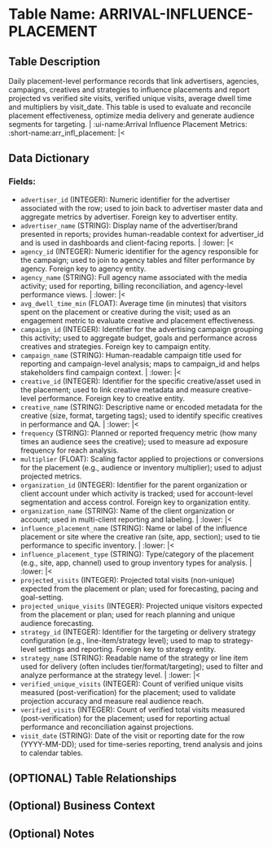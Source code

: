 # Table Name: ARRIVAL-INFLUENCE-PLACEMENT

## Table Description
Daily placement-level performance records that link advertisers, agencies, campaigns, creatives and strategies to influence placements and report projected vs verified site visits, verified unique visits, average dwell time and multipliers by visit_date. This table is used to evaluate and reconcile placement effectiveness, optimize media delivery and generate audience segments for targeting. | :ui-name:Arrival Influence Placement Metrics: :short-name:arr_infl_placement: |<

## Data Dictionary

### Fields:

- `advertiser_id` (INTEGER): Numeric identifier for the advertiser associated with the row; used to join back to advertiser master data and aggregate metrics by advertiser. Foreign key to advertiser entity.
- `advertiser_name` (STRING): Display name of the advertiser/brand presented in reports; provides human-readable context for advertiser_id and is used in dashboards and client-facing reports. | :lower: |<
- `agency_id` (INTEGER): Numeric identifier for the agency responsible for the campaign; used to join to agency tables and filter performance by agency. Foreign key to agency entity.
- `agency_name` (STRING): Full agency name associated with the media activity; used for reporting, billing reconciliation, and agency-level performance views. | :lower: |<
- `avg_dwell_time_min` (FLOAT): Average time (in minutes) that visitors spent on the placement or creative during the visit; used as an engagement metric to evaluate creative and placement effectiveness.
- `campaign_id` (INTEGER): Identifier for the advertising campaign grouping this activity; used to aggregate budget, goals and performance across creatives and strategies. Foreign key to campaign entity.
- `campaign_name` (STRING): Human-readable campaign title used for reporting and campaign-level analysis; maps to campaign_id and helps stakeholders find campaign context. | :lower: |<
- `creative_id` (INTEGER): Identifier for the specific creative/asset used in the placement; used to link creative metadata and measure creative-level performance. Foreign key to creative entity.
- `creative_name` (STRING): Descriptive name or encoded metadata for the creative (size, format, targeting tags); used to identify specific creatives in performance and QA. | :lower: |<
- `frequency` (STRING): Planned or reported frequency metric (how many times an audience sees the creative); used to measure ad exposure frequency for reach analysis.
- `multiplier` (FLOAT): Scaling factor applied to projections or conversions for the placement (e.g., audience or inventory multiplier); used to adjust projected metrics.
- `organization_id` (INTEGER): Identifier for the parent organization or client account under which activity is tracked; used for account-level segmentation and access control. Foreign key to organization entity.
- `organization_name` (STRING): Name of the client organization or account; used in multi-client reporting and labeling. | :lower: |<
- `influence_placement_name` (STRING): Name or label of the influence placement or site where the creative ran (site, app, section); used to tie performance to specific inventory. | :lower: |<
- `influence_placement_type` (STRING): Type/category of the placement (e.g., site, app, channel) used to group inventory types for analysis. | :lower: |<
- `projected_visits` (INTEGER): Projected total visits (non-unique) expected from the placement or plan; used for forecasting, pacing and goal-setting.
- `projected_unique_visits` (INTEGER): Projected unique visitors expected from the placement or plan; used for reach planning and unique audience forecasting.
- `strategy_id` (INTEGER): Identifier for the targeting or delivery strategy configuration (e.g., line-item/strategy level); used to map to strategy-level settings and reporting. Foreign key to strategy entity.
- `strategy_name` (STRING): Readable name of the strategy or line item used for delivery (often includes tier/format/targeting); used to filter and analyze performance at the strategy level. | :lower: |<
- `verified_unique_visits` (INTEGER): Count of verified unique visits measured (post-verification) for the placement; used to validate projection accuracy and measure real audience reach.
- `verified_visits` (INTEGER): Count of verified total visits measured (post-verification) for the placement; used for reporting actual performance and reconciliation against projections.
- `visit_date` (STRING): Date of the visit or reporting date for the row (YYYY-MM-DD); used for time-series reporting, trend analysis and joins to calendar tables.

## (OPTIONAL) Table Relationships

## (Optional) Business Context

## (Optional) Notes

